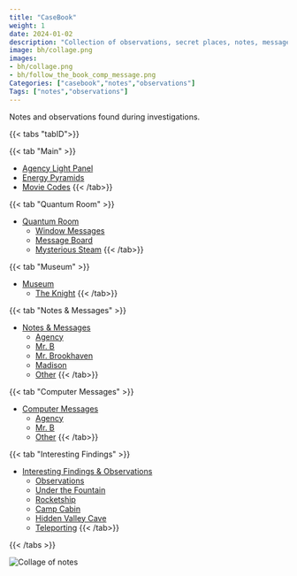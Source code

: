 ```yaml
---
title: "CaseBook"
weight: 1
date: 2024-01-02
description: "Collection of observations, secret places, notes, messages, clues, and hints found in Brookhaven RP solving secrets and mysteries."
image: bh/collage.png
images: 
- bh/collage.png
- bh/follow_the_book_comp_message.png
Categories: ["casebook","notes","observations"]
Tags: ["notes","observations"]
--- 
```


Notes and observations found during investigations.


{{< tabs "tabID">}}

{{< tab "Main" >}}
- [Agency Light Panel](light_panel/)
- [Energy Pyramids](energy_pyramids/)
- [Movie Codes](movie_codes/)
{{< /tab>}}

{{< tab "Quantum Room" >}}
- [Quantum Room](quantum/)
	- [Window Messages](quantum/window_messages/)
	- [Message Board](quantum/message_board/)
	- [Mysterious Steam](quantum/steam/)
{{< /tab>}}

{{< tab "Museum" >}}
- [Museum](museum/)
	- [The Knight](museum/knight/)
{{< /tab>}}

{{< tab "Notes & Messages" >}}
- [Notes & Messages](notes/)
	- [Agency](notes/agency/)
	- [Mr. B](notes/mrb)
	- [Mr. Brookhaven](notes/mrbrookhaven/)
	- [Madison](notes/madison/)
	- [Other](notes/other/)
{{< /tab>}}

{{< tab "Computer Messages" >}}
- [Computer Messages](computer/)
	- [Agency](computer/agency/)
	- [Mr. B](computer/mrb/)
	- [Other](computer/other/)
{{< /tab>}}

{{< tab "Interesting Findings" >}}
- [Interesting Findings & Observations](interesting/)
	- [Observations](interesting/observations/)
	- [Under the Fountain](interesting/fountain/)
	- [Rocketship](interesting/rocketship/)
	- [Camp Cabin](interesting/camp_cabin/)
	- [Hidden Valley Cave](interesting/hidden_valley_cave/)
	- [Teleporting](interesting/teleporting/)
{{< /tab>}}

{{< /tabs >}}

![Collage of notes](/images/bh/collage.png)
